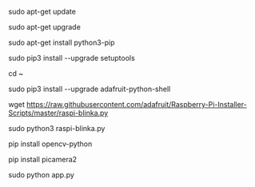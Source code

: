 sudo apt-get update

sudo apt-get upgrade

sudo apt-get install python3-pip

sudo pip3 install --upgrade setuptools

cd ~

sudo pip3 install --upgrade adafruit-python-shell

wget https://raw.githubusercontent.com/adafruit/Raspberry-Pi-Installer-Scripts/master/raspi-blinka.py

sudo python3 raspi-blinka.py

pip install opencv-python

pip install picamera2

sudo python app.py
